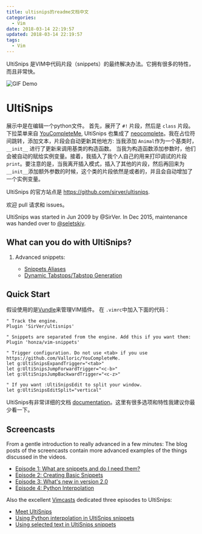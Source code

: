 ```yaml
---
title: ultisnips的readme文档中文
categories:
  - Vim
date: 2018-03-14 22:19:57
updated: 2018-03-14 22:19:57
tags: 
  - Vim
---
```

UltiSnips 是VIM中代码片段（snippets）的最终解决办法。它拥有很多的特性，而且非常快。

![GIF Demo](https://raw.github.com/SirVer/ultisnips/master/doc/demo.gif)

<!--more-->
UltiSnips
=========

展示中是在编辑一个python文件。 首先，展开了 `#!` 片段，然后是 `class` 片段。下拉菜单来自
[YouCompleteMe](https://github.com/Valloric/YouCompleteMe), UltiSnips 也集成了 [neocomplete](https://github.com/Shougo/neocomplete.vim)。我在占位符间跳转，添加文本，片段会自动更新其他地方: 当我添加 `Animal`作为一个基类时， `__init__` 进行了更新来调用基类的构造函数。 当我为构造函数添加参数时，他们会被自动的赋给实例变量。接着，我插入了我个人自己的用来打印调试的片段 `print`。要注意的是，当我离开插入模式，插入了其他的片段，然后再回来为`__init__`添加额外参数的时候，这个类的片段依然是或者的，并且会自动增加了一个实例变量。



 UltiSnips 的官方站点是 <https://github.com/sirver/ultisnips>.
 
 欢迎 pull 请求和 issues。

UltiSnips was started in Jun 2009 by @SirVer. In Dec 2015, maintenance was
handed over to [@seletskiy](https://github.com/seletskiy).

What can you do with UltiSnips?
-------------------------------

1. Advanced snippets:

    * [Snippets Aliases](doc/examples/snippets-aliasing/README.md)
    * [Dynamic Tabstops/Tabstop Generation](doc/examples/tabstop-generation/README.md)

Quick Start
-----------

假设使用的是[Vundle](https://github.com/gmarik/Vundle.vim)来管理VIM插件。 在 `.vimrc`中加入下面的代码：

    " Track the engine.
    Plugin 'SirVer/ultisnips'

    " Snippets are separated from the engine. Add this if you want them:
    Plugin 'honza/vim-snippets'

    " Trigger configuration. Do not use <tab> if you use https://github.com/Valloric/YouCompleteMe.
    let g:UltiSnipsExpandTrigger="<tab>"
    let g:UltiSnipsJumpForwardTrigger="<c-b>"
    let g:UltiSnipsJumpBackwardTrigger="<c-z>"

    " If you want :UltiSnipsEdit to split your window.
    let g:UltiSnipsEditSplit="vertical"

UltiSnips有非常详细的文档
[documentation](https://github.com/SirVer/ultisnips/blob/master/doc/UltiSnips.txt)。这里有很多选项和特性我建议你最少看一下。


Screencasts
-----------

From a gentle introduction to really advanced in a few minutes: The blog posts
of the screencasts contain more advanced examples of the things discussed in the
videos.

- [Episode 1: What are snippets and do I need them?](http://www.sirver.net/blog/2011/12/30/first-episode-of-ultisnips-screencast/)
- [Episode 2: Creating Basic Snippets](http://www.sirver.net/blog/2012/01/08/second-episode-of-ultisnips-screencast/)
- [Episode 3: What's new in version 2.0](http://www.sirver.net/blog/2012/02/05/third-episode-of-ultisnips-screencast/)
- [Episode 4: Python Interpolation](http://www.sirver.net/blog/2012/03/31/fourth-episode-of-ultisnips-screencast/)

Also the excellent [Vimcasts](http://vimcasts.org) dedicated three episodes to
UltiSnips:

- [Meet UltiSnips](http://vimcasts.org/episodes/meet-ultisnips/)
- [Using Python interpolation in UltiSnips snippets](http://vimcasts.org/episodes/ultisnips-python-interpolation/)
- [Using selected text in UltiSnips snippets](http://vimcasts.org/episodes/ultisnips-visual-placeholder/)
